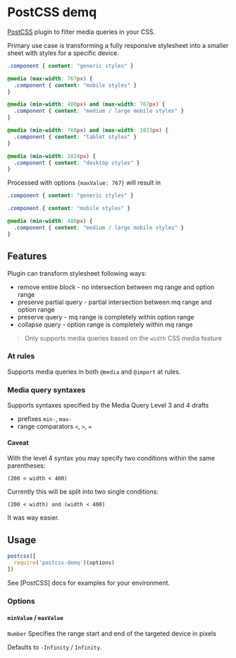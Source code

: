 # PostCSS demq

[PostCSS](https://github.com/postcss/postcss) plugin to filter media queries in your CSS.

Primary use case is transforming a fully responsive stylesheet into a smaller sheet with styles for a specific device.

```css
.component { content: "generic styles" }

@media (max-width: 767px) {
  .component { content: "mobile styles" }
}

@media (min-width: 480px) and (max-width: 767px) {
  .component { content: "medium / large mobile styles" }
}

@media (min-width: 768px) and (max-width: 1023px) {
  .component { content: "tablet styles" }
}

@media (min-width: 1024px) {
  .component { content: "desktop styles" }
}
```

Processed with options `{maxValue: 767}` will result in

```css
.component { content: "generic styles" }

.component { content: "mobile styles" }

@media (min-width: 480px) {
  .component { content: "medium / large mobile styles" }
}
```

## Features

Plugin can transform stylesheet following ways:

- remove entire block - no intersection between mq range and option range
- preserve partial query - partial intersection between mq range and option range
- preserve query - mq range is completely within option range
- collapse query - option range is completely within mq range

> Only supports media queries based on the `width` CSS media feature

### At rules

Supports media queries in both `@media` and `@import` at rules.

### Media query syntaxes

Supports syntaxes specified by the Media Query Level 3 and 4 drafts

- prefixes `min-`, `max-`
- range comparators `<`, `>`, `=`

#### Caveat

With the level 4 syntax you may specify two conditions within the same parentheses:

```(200 < width < 400)```

Currently this will be split into two single conditions:

```(200 < width) and (width < 400)```

It was way easier.

## Usage

```js
postcss([
  require('postcss-demq')(options)
])
```

See [PostCSS] docs for examples for your environment.

### Options

#### `minValue` / `maxValue`
`Number` Specifies the range start and end of the targeted device in pixels

Defaults to `-Infinity` / `Infinity`.

